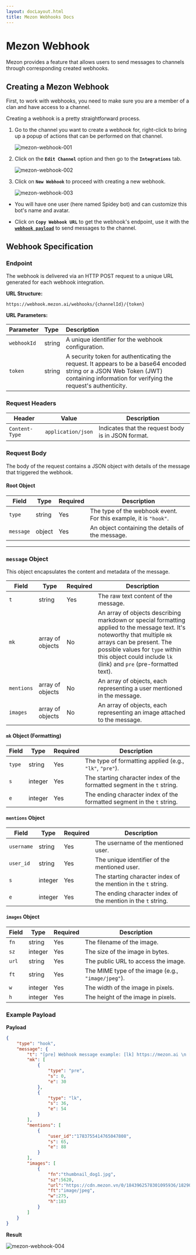 ```yaml
---
layout: docLayout.html
title: Mezon Webhooks Docs
---
```


# Mezon Webhook

Mezon provides a feature that allows users to send messages to channels through corresponding created webhooks.

## Creating a Mezon Webhook

First, to work with webhooks, you need to make sure you are a member of a clan and have access to a channel.

Creating a webhook is a pretty straightforward process.

1. Go to the channel you want to create a webhook for, right-click to bring up a popup of actions that can be performed on that channel.

    ![mezon-webhook-001](/images/mezon-webhook-001.png)

2. Click on the **`Edit Channel`** option and then go to the **`Integrations`** tab.

    ![mezon-webhook-002](/images/mezon-webhook-002.png)

3. Click on **`New Webhook`** to proceed with creating a new webhook.
    
    ![mezon-webhook-003](/images/mezon-webhook-003.png)

  - You will have one user (here named Spidey bot) and can customize this bot's name and avatar.

  - Click on **`Copy Webhook URL`** to get the webhook's endpoint, use it with the **[`webhook payload`](#webhook-specification)** to send messages to the channel.

## Webhook Specification

### **Endpoint**

The webhook is delivered via an HTTP POST request to a unique URL generated for each webhook integration.

**URL Structure:**

```
https://webhook.mezon.ai/webhooks/{channelId}/{token}
```

**URL Parameters:**

| Parameter   | Type   | Description                                                                                                                                                                          |
| :---------- | :----- | :----------------------------------------------------------------------------------------------------------------------------------------------------------------------------------- |
| `webhookId` | string | A unique identifier for the webhook configuration.                                                                                                                                   |
| `token`     | string | A security token for authenticating the request. It appears to be a base64 encoded string or a JSON Web Token (JWT) containing information for verifying the request's authenticity. |

### **Request Headers**

| Header         | Value              | Description                                        |
| -------------- | ------------------ | -------------------------------------------------- |
| `Content-Type` | `application/json` | Indicates that the request body is in JSON format. |

### **Request Body**

The body of the request contains a JSON object with details of the message that triggered the webhook.

#### **Root Object**

| Field     | Type   | Required | Description                                                      |
| --------- | ------ | -------- | ---------------------------------------------------------------- |
| `type`    | string | Yes      | The type of the webhook event. For this example, it is `"hook"`. |
| `message` | object | Yes      | An object containing the details of the message.                 |

-----

### **`message` Object**

This object encapsulates the content and metadata of the message.

| Field      | Type             | Required | Description                                                                                                                                                                                                                                                      |
| ---------- | ---------------- | -------- | ---------------------------------------------------------------------------------------------------------------------------------------------------------------------------------------------------------------------------------------------------------------- |
| `t`        | string           | Yes      | The raw text content of the message.                                                                                                                                                                                                                             |
| `mk`       | array of objects | No       | An array of objects describing markdown or special formatting applied to the message text. It's noteworthy that multiple `mk` arrays can be present. The possible values for `type` within this object could include `lk` (link) and `pre` (pre-formatted text). |
| `mentions` | array of objects | No       | An array of objects, each representing a user mentioned in the message.                                                                                                                                                                                          |
| `images`   | array of objects | No       | An array of objects, each representing an image attached to the message.                                                                                                                                                                                         |

#### **`mk` Object (Formatting)**

| Field  | Type    | Required | Description                                                              |
| ------ | ------- | -------- | ------------------------------------------------------------------------ |
| `type` | string  | Yes      | The type of formatting applied (e.g., `"lk"`, `"pre"`).                  |
| `s`    | integer | Yes      | The starting character index of the formatted segment in the `t` string. |
| `e`    | integer | Yes      | The ending character index of the formatted segment in the `t` string.   |

#### **`mentions` Object**

| Field      | Type    | Required | Description                                                    |
| ---------- | ------- | -------- | -------------------------------------------------------------- |
| `username` | string  | Yes      | The username of the mentioned user.                            |
| `user_id`  | string  | Yes      | The unique identifier of the mentioned user.                   |
| `s`        | integer | Yes      | The starting character index of the mention in the `t` string. |
| `e`        | integer | Yes      | The ending character index of the mention in the `t` string.   |

#### **`images` Object**

| Field | Type    | Required | Description                                        |
| ----- | ------- | -------- | -------------------------------------------------- |
| `fn`  | string  | Yes      | The filename of the image.                         |
| `sz`  | integer | Yes      | The size of the image in bytes.                    |
| `url` | string  | Yes      | The public URL to access the image.                |
| `ft`  | string  | Yes      | The MIME type of the image (e.g., `"image/jpeg"`). |
| `w`   | integer | Yes      | The width of the image in pixels.                  |
| `h`   | integer | Yes      | The height of the image in pixels.                 |

### **Example Payload**

**Payload**

```json
{
    "type": "hook",
    "message": {
        "t": "[pre] Webhook message example: [lk] https://mezon.ai \n [mention] mezon.webhook@ncc.asia",
        "mk": [
            {
                "type": "pre",
                "s": 0,
                "e": 30
            },
            {
                "type": "lk",
                "s": 36,
                "e": 54
            }
        ],
        "mentions": [
            {
                "user_id":"1783755414765047808",
                "s": 65,
                "e": 88
            }
        ],
        "images": [
            {
                "fn":"thumbnail_dog1.jpg",
                "sz":5620,
                "url":"https://cdn.mezon.vn/0/1843962578301095936/1829065039080853500/95_0thumbnail_dog1.jpg",
                "ft":"image/jpeg",
                "w":275,
                "h":183
            }
        ]
    }
}
```

**Result**

![mezon-webhook-004](/images/mezon-webhook-004.png)
